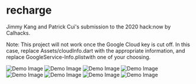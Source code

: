 # recharge

Jimmy Kang and Patrick Cui's submission to the 2020 hack:now by Calhacks.

Note: This project will not work once the Google Cloud key is cut off. In this case, replace Assets/cloudInfo.dart with the appropriate information, and replace GoogleService-Info.plistwith one of your choosing.

![Demo Image](demo_images/IMG_1221.png)
![Demo Image](demo_images/IMG_1222.png)
![Demo Image](demo_images/IMG_1223.png)
![Demo Image](demo_images/IMG_1224.png)
![Demo Image](demo_images/IMG_1225.png)
![Demo Image](demo_images/IMG_1226.png)
![Demo Image](demo_images/IMG_1227.png)
![Demo Image](demo_images/IMG_1229.png)
